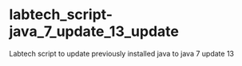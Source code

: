 labtech_script-java_7_update_13_update
======================================

Labtech script to update previously installed java to java 7 update 13